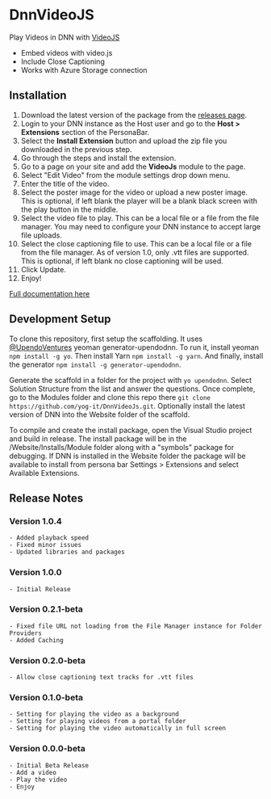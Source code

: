 # DnnVideoJS
Play Videos in DNN with [VideoJS](https://github.com/videojs/video.js)
- Embed videos with video.js
- Include Close Captioning
- Works with Azure Storage connection

## Installation

1. Download the latest version of the package from the [releases page](https://github.com/yog-it/DnnVideoJs/releases).
1. Login to your DNN instance as the Host user and go to the **Host > Extensions** section of the PersonaBar.
1. Select the **Install Extension** button and upload the zip file you downloaded in the previous step.
1. Go through the steps and install the extension.
1. Go to a page on your site and add the **VideoJs** module to the page.						
1. Select "Edit Video" from the module settings drop down menu.
1. Enter the title of the video.
1. Select the poster image for the video or upload a new poster image.  This is optional, if left blank the player will be a blank black screen with the play button in the middle.
1. Select the video file to play.  This can be a local file or a file from the file manager. You may need to configure your DNN instance to accept large file uploads.								
1. Select the close captioning file to use.  This can be a local file or a file from the file manager. As of version 1.0, only .vtt files are supported. This is optional, if left blank no close captioning will be used.
1. Click Update.
1. Enjoy!

[Full documentation here](https://yog-it.github.io/DnnVideoJs/)

## Development Setup
To clone this repository, first setup the scaffolding.  It uses [@UpendoVentures](https://github.com/UpendoVentures) yeoman generator-upendodnn.  To run it, install yeoman `npm install -g yo`. Then install Yarn `npm install -g yarn`. And finally, install the generator `npm install -g generator-upendodnn`. 

Generate the scaffold in a folder for the project with `yo upendodnn`. Select Solution Structure from the list and answer the questions.  Once complete, go to the Modules folder and clone this repo there `git clone https://github.com/yog-it/DnnVideoJs.git`. Optionally install the latest version of DNN into the Website folder of the scaffold. 

To compile and create the install package, open the Visual Studio project and build in release.  The install package will be in the /Website/Installs/Module folder along with a "symbols" package for debugging.  If DNN is installed in the Website folder the package will be available to install from persona bar Settings > Extensions and select Available Extensions.

## Release Notes
### Version 1.0.4
	- Added playback speed
	- Fixed minor issues
	- Updated libraries and packages

### Version 1.0.0
	- Initial Release

### Version 0.2.1-beta
	- Fixed file URL not loading from the File Manager instance for Folder Providers
	- Added Caching

### Version 0.2.0-beta
	- Allow close captioning text tracks for .vtt files

### Version 0.1.0-beta
	- Setting for playing the video as a background
	- Setting for playing videos from a portal folder
	- Setting for playing the video automatically in full screen

### Version 0.0.0-beta
	- Initial Beta Release
	- Add a video
	- Play the video
	- Enjoy

